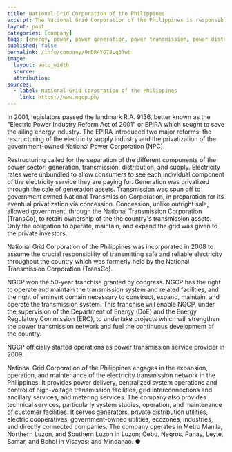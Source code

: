 ```yaml
---
title: National Grid Corporation of the Philippines
excerpt: The National Grid Corporation of the Philippines is responsible for transmitting safe and reliable electricity throughout the country since 2008 after the the National Transmission Corporation.
layout: post
categories: [company]
tags: [energy, power, power generation, power transmission, power distribution, power supply]
published: false
permalink: /info/company/9rDR4YG78Lq3lwb
image:
  layout: auto_width
  source: 
  attribution: 
sources:
  - label: National Grid Corporation of the Philippines
    link: https://www.ngcp.ph/
---
```


In 2001, legislators passed the landmark R.A. 9136, better known as the "Electric Power Industry Reform Act of 2001" or EPIRA which sought to save the ailing energy industry.
The EPIRA introduced two major reforms: the restructuring of the electricity supply industry and the privatization of the government-owned National Power Corporation (NPC).

Restructuring called for the separation of the different components of the power sector: generation, transmission, distribution, and supply.
Electricity rates were unbundled to allow consumers to see each individual component of the electricity service they are paying for.
Generation was privatized through the sale of generation assets.
Transmission was spun off to government owned National Transmission Corporation, in preparation for its eventual privatization via concession.
Concession, unlike outright sale, allowed government, through the National Transmission Corporation (TransCo), to retain ownership of the the country's transmission assets.
Only the obligation to operate, maintain, and expand the grid was given to the private investors.
 
National Grid Corporation of the Philippines was incorporated in 2008 to assume the crucial responsibility of transmitting safe and reliable electricity throughout the country which was formerly held by the National Transmission Corporation (TransCo).

NGCP won the 50-year franchise granted by congress. NGCP has the right to operate and maintain the transmission system and related facilities, and the right of eminent domain necessary to construct, expand, maintain, and operate the transmission system.
This franchise will enable NGCP, under the supervision of the Department of Energy (DoE) and the Energy Regulatory Commission (ERC), to undertake projects which will strengthen the power transmission network and fuel the continuous development of the country. 

NGCP officially started operations as power transmission service provider in 2009.

National Grid Corporation of the Philippines engages in the expansion, operation, and maintenance of the electricity transmission network in the Philippines.
It provides power delivery, centralized system operations and control of high-voltage transmission facilities, grid interconnections and ancillary services, and metering services.
The company also provides technical services, particularly system studies, operation, and maintenance of customer facilities.
It serves generators, private distribution utilities, electric cooperatives, government-owned utilities, ecozones, industries, and directly connected companies. The company operates in Metro Manila, Northern Luzon, and Southern Luzon in Luzon; Cebu, Negros, Panay, Leyte, Samar, and Bohol in Visayas; and Mindanao.
&#x25cf;
